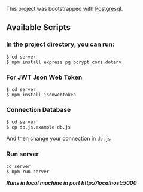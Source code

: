 This project was bootstrapped with [Postgresql](https://www.postgresql.org/).

## Available Scripts

### In the project directory, you can run:

```
$ cd server
$ npm install express pg bcrypt cors dotenv
```

### For JWT Json Web Token

```
$ cd server
$ npm install jsonwebtoken
```

### Connection Database
```
$ cd server
$ cp db.js.example db.js
```
And then change your connection in `db.js`

### Run server

```
cd server
$ npm run server
```

***Runs in local machine in port http://localhost:5000***

#